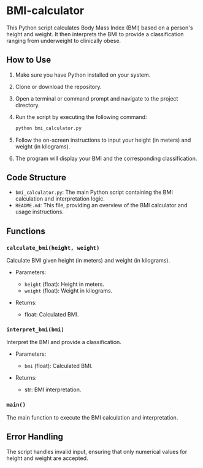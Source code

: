 # BMI-calculator

This Python script calculates Body Mass Index (BMI) based on a person's height and weight. It then interprets the BMI to provide a classification ranging from underweight to clinically obese.

## How to Use

1. Make sure you have Python installed on your system.

2. Clone or download the repository.

3. Open a terminal or command prompt and navigate to the project directory.

4. Run the script by executing the following command:

   ```bash
   python bmi_calculator.py
   ```

5. Follow the on-screen instructions to input your height (in meters) and weight (in kilograms).

6. The program will display your BMI and the corresponding classification.

## Code Structure

- `bmi_calculator.py`: The main Python script containing the BMI calculation and interpretation logic.
- `README.md`: This file, providing an overview of the BMI calculator and usage instructions.

## Functions

### `calculate_bmi(height, weight)`

Calculate BMI given height (in meters) and weight (in kilograms).

- Parameters:
  - `height` (float): Height in meters.
  - `weight` (float): Weight in kilograms.

- Returns:
  - float: Calculated BMI.

### `interpret_bmi(bmi)`

Interpret the BMI and provide a classification.

- Parameters:
  - `bmi` (float): Calculated BMI.

- Returns:
  - str: BMI interpretation.

### `main()`

The main function to execute the BMI calculation and interpretation.

## Error Handling

The script handles invalid input, ensuring that only numerical values for height and weight are accepted.
